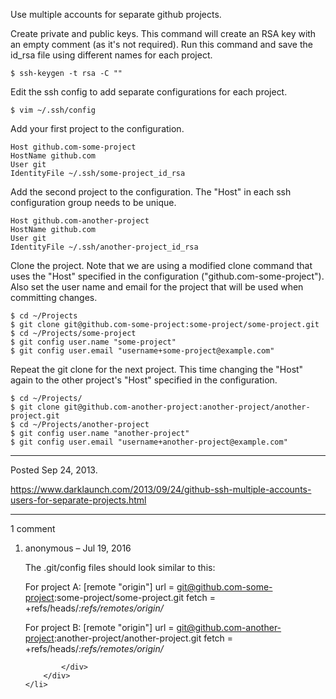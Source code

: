 Use multiple accounts for separate github projects.

Create private and public keys. This command will create an RSA key with an empty comment (as it's not required). Run this command and save the id_rsa file using different names for each project.
```
$ ssh-keygen -t rsa -C ""
```

Edit the ssh config to add separate configurations for each project.
```
$ vim ~/.ssh/config
```

Add your first project to the configuration.
```
Host github.com-some-project
HostName github.com
User git
IdentityFile ~/.ssh/some-project_id_rsa
```

Add the second project to the configuration. The "Host" in each ssh configuration group needs to be unique.
```
Host github.com-another-project
HostName github.com
User git
IdentityFile ~/.ssh/another-project_id_rsa
```

Clone the project. Note that we are using a modified clone command that uses the "Host" specified in the configuration ("github.com-some-project"). Also set the user name and email for the project that will be used when committing changes.
```
$ cd ~/Projects
$ git clone git@github.com-some-project:some-project/some-project.git
$ cd ~/Projects/some-project
$ git config user.name "some-project"
$ git config user.email "username+some-project@example.com"
```

Repeat the git clone for the next project. This time changing the "Host" again to the other project's "Host" specified in the configuration.
```
$ cd ~/Projects/
$ git clone git@github.com-another-project:another-project/another-project.git
$ cd ~/Projects/another-project
$ git config user.name "another-project"
$ git config user.email "username+another-project@example.com"
```

---

Posted Sep 24, 2013.

https://www.darklaunch.com/2013/09/24/github-ssh-multiple-accounts-users-for-separate-projects.html

---

1 comment

<ol>
    <li>
        <div>
            anonymous &ndash; Jul 19, 2016
            <div>

The .git/config files should look similar to this:

For project A:
[remote "origin"]
    url = git@github.com-some-project:some-project/some-project.git
    fetch = +refs/heads/*:refs/remotes/origin/*

For project B:
[remote "origin"]
    url = git@github.com-another-project:another-project/another-project.git
    fetch = +refs/heads/*:refs/remotes/origin/*

            </div>
        </div>
    </li>
</ol>
